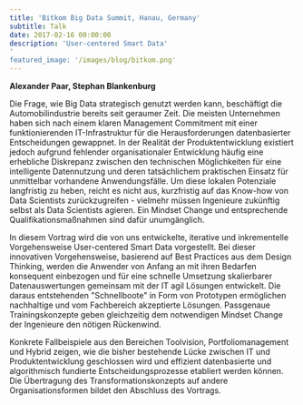 ```yaml
---
title: 'Bitkom Big Data Summit, Hanau, Germany'
subtitle: Talk
date: 2017-02-16 00:00:00
description: 'User-centered Smart Data'
'
featured_image: '/images/blog/bitkom.png'
---
```


**Alexander Paar, Stephan Blankenburg**

Die Frage, wie Big Data strategisch genutzt werden kann, beschäftigt die Automobilindustrie bereits seit geraumer Zeit. Die meisten Unternehmen haben sich nach einem klaren Management Commitment mit einer funktionierenden IT-Infrastruktur für die Herausforderungen datenbasierter Entscheidungen gewappnet. In der Realität der Produktentwicklung existiert jedoch aufgrund fehlender organisationaler Entwicklung häufig eine erhebliche Diskrepanz zwischen den technischen Möglichkeiten für eine intelligente Datennutzung und deren tatsächlichem praktischen Einsatz für unmittelbar vorhandene Anwendungsfälle. Um diese lokalen Potenziale langfristig zu heben, reicht es nicht aus, kurzfristig auf das Know-how von Data Scientists zurückzugreifen - vielmehr müssen Ingenieure zukünftig selbst als Data Scientists agieren. Ein Mindset Change und entsprechende Qualifikationsmaßnahmen sind dafür unumgänglich.

In diesem Vortrag wird die von uns entwickelte, iterative und inkrementelle Vorgehensweise User-centered Smart Data vorgestellt. Bei dieser innovativen Vorgehensweise, basierend auf Best Practices aus dem Design Thinking, werden die Anwender von Anfang an mit ihren Bedarfen konsequent einbezogen und für eine schnelle Umsetzung skalierbarer Datenauswertungen gemeinsam mit der IT agil Lösungen entwickelt. Die daraus entstehenden "Schnellboote" in Form von Prototypen ermöglichen nachhaltige und vom Fachbereich akzeptierte Lösungen. Passgenaue Trainingskonzepte geben gleichzeitig dem notwendigen Mindset Change der Ingenieure den nötigen Rückenwind.

Konkrete Fallbeispiele aus den Bereichen Toolvision, Portfoliomanagement und Hybrid zeigen, wie die bisher bestehende Lücke zwischen IT und Produktentwicklung geschlossen wird und effizient datenbasierte und algorithmisch fundierte Entscheidungsprozesse etabliert werden können. Die Übertragung des Transformationskonzepts auf andere Organisationsformen bildet den Abschluss des Vortrags.
